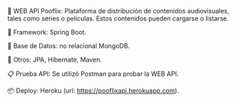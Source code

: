 🚀 WEB API Pooflix: Plataforma de distribución de contenidos audiovisuales, tales como series o películas. Estos contenidos pueden cargarse o listarse.

🚀 Framework: Spring Boot.

🚀 Base de Datos: no relacional MongoDB.

🔧 Otros: JPA, Hibernate, Maven.

📋 Prueba API: Se utilizó Postman para probar la WEB API.

📦 Deploy: Heroku (url: https://pooflixapi.herokuapp.com).

